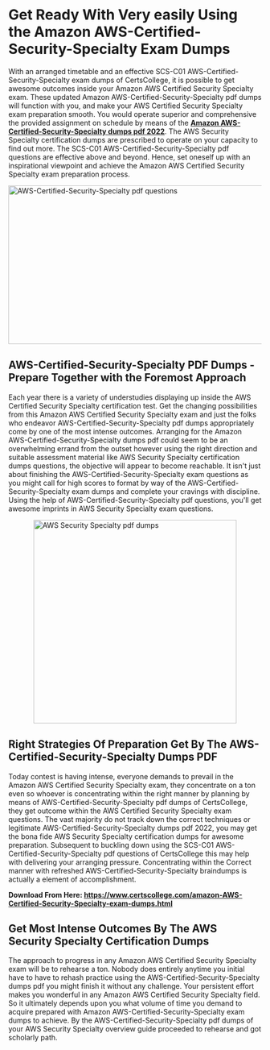 <h1><strong>Get Ready With Very easily Using the Amazon AWS-Certified-Security-Specialty Exam Dumps&nbsp;</strong></h1>
<p><span style="font-weight: 400;">With an arranged timetable and an effective SCS-C01 AWS-Certified-Security-Specialty exam dumps of CertsCollege, it is possible to get awesome outcomes inside your Amazon AWS Certified Security Specialty exam. These updated Amazon AWS-Certified-Security-Specialty pdf dumps will function with you, and make your AWS Certified Security Specialty exam preparation smooth. You would operate superior and comprehensive the provided assignment on schedule by means of the <strong><a href="https://www.certscollege.com/amazon-AWS-Certified-Security-Specialty-exam-dumps.html">Amazon AWS-Certified-Security-Specialty dumps pdf 2022</a></strong>. The AWS Security Specialty certification dumps are prescribed to operate on your capacity to find out more. The SCS-C01 AWS-Certified-Security-Specialty pdf questions are effective above and beyond. Hence, set oneself up with an inspirational viewpoint and achieve the Amazon AWS Certified Security Specialty exam preparation process.&nbsp;</span></p>
<p><span style="font-weight: 400;"><img style="display: block; margin-left: auto; margin-right: auto;" src="https://i.ibb.co/CPDK3ps/Yellow-and-Blue-Initiative-Blog-Banner.png" alt="AWS-Certified-Security-Specialty pdf questions" width="559" height="315" /></span></p>
<h2><strong>AWS-Certified-Security-Specialty PDF Dumps - Prepare Together with the Foremost Approach</strong></h2>
<p><span style="font-weight: 400;">Each year there is a variety of understudies displaying up inside the AWS Certified Security Specialty certification test. Get the changing possibilities from this Amazon AWS Certified Security Specialty exam and just the folks who endeavor AWS-Certified-Security-Specialty pdf dumps appropriately come by one of the most intense outcomes. Arranging for the Amazon AWS-Certified-Security-Specialty dumps pdf could seem to be an overwhelming errand from the outset however using the right direction and suitable assessment material like AWS Security Specialty certification dumps questions, the objective will appear to become reachable. It isn't just about finishing the AWS-Certified-Security-Specialty exam questions as you might call for high scores to format by way of the AWS-Certified-Security-Specialty exam dumps and complete your cravings with discipline. Using the help of AWS-Certified-Security-Specialty pdf questions, you'll get awesome imprints in AWS Security Specialty exam questions.</span></p>
<p><span style="font-weight: 400;"><a href="https://tinyurl.com/yb26vagk"><img style="display: block; margin-left: auto; margin-right: auto;" src="https://i.ibb.co/9tMrhdY/Teacher-Appreciation-Invitation.png" alt="AWS Security Specialty pdf dumps " width="404" height="404" /></a></span></p>
<h2><strong>Right Strategies Of Preparation Get By The AWS-Certified-Security-Specialty Dumps PDF</strong></h2>
<p><span style="font-weight: 400;">Today contest is having intense, everyone demands to prevail in the Amazon AWS Certified Security Specialty exam, they concentrate on a ton even so whoever is concentrating within the right manner by planning by means of AWS-Certified-Security-Specialty pdf dumps of CertsCollege, they get outcome within the AWS Certified Security Specialty exam questions. The vast majority do not track down the correct techniques or legitimate AWS-Certified-Security-Specialty dumps pdf 2022, you may get the bona fide AWS Security Specialty certification dumps for awesome preparation. Subsequent to buckling down using the SCS-C01 AWS-Certified-Security-Specialty pdf questions of CertsCollege this may help with delivering your arranging pressure. Concentrating within the Correct manner with refreshed AWS-Certified-Security-Specialty braindumps is actually a element of accomplishment.</span></p>
<p><span style="font-weight: 400;"><strong>Download From Here: <a href="https://www.certscollege.com/amazon-AWS-Certified-Security-Specialty-exam-dumps.html">https://www.certscollege.com/amazon-AWS-Certified-Security-Specialty-exam-dumps.html</a></strong></span></p>
<h2><strong>Get Most Intense Outcomes By The AWS Security Specialty Certification Dumps</strong></h2>
<p><span style="font-weight: 400;">The approach to progress in any Amazon AWS Certified Security Specialty exam will be to rehearse a ton. Nobody does entirely anytime you initial have to have to rehash practice using the AWS-Certified-Security-Specialty dumps pdf you might finish it without any challenge. Your persistent effort makes you wonderful in any Amazon AWS Certified Security Specialty field. So it ultimately depends upon you what volume of time you demand to acquire prepared with Amazon AWS-Certified-Security-Specialty exam dumps to achieve. By the AWS-Certified-Security-Specialty pdf dumps of your AWS Security Specialty overview guide proceeded to rehearse and got scholarly path.</span></p>
